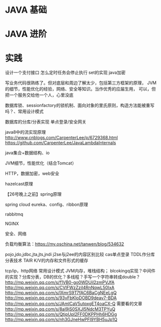 # JAVA 基础

# JAVA 进阶

# 实践


设计一个支付接口
怎么定时任务会停止执行
set的实现
java加密

写业务代码很熟练了。但对底层和周边了解太少，包括第三方框架的原理，
JVM的细节，性能优化的经验，网络、安全等知识。当作优秀的应届生用，
可以，但把一个服务交给他一个人，心里没底

数据库锁、sessionfactory的锁机制、面向对象的里氏原则，构造方法能被重写吗？、常用设计模式

数据库的分库/分表实现
单点登录/安全网关

java8中的流实现原理
http://www.cnblogs.com/CarpenterLee/p/6729368.html
https://github.com/CarpenterLee/JavaLambdaInternals

java集合+数据结构、io

JVM细节，性能优化（结合Tomcat）

HTTP，数据加密，web安全

hazelcast原理

【26号晚上之前】spring原理

spring cloud eureka、config、ribbon原理

rabbitmq

NGINX

安全、网络

负载均衡算法：https://my.oschina.net/tanwen/blog/534632

pojo,jdo,jdbc,jta,jts,jndi
j2se与j2ee的内容区别比较
cas单点登录
TDDL作分库分表技术
TAIR K/V的内存和文件形式的缓存

tcp/ip，http网络
常用设计模式
JVM内存，堆栈结构；
blcokingq实现？中间件的实现？分库分表，DB的优化？多线程？手写一个字符串转成double？
http://mp.weixin.qq.com/s/f1VB0-go0WDUil2zmPVJfA
http://mp.weixin.qq.com/s/CVlFWzZziI4RnNqwL50IxA
http://mp.weixin.qq.com/s/lXmrS9T7fAC6BaCgNEeLgQ
http://mp.weixin.qq.com/s/93vFbKloDOBD9deav7-BDA
http://mp.weixin.qq.com/s/JAmICaV5utpxgET4oaCX-Q
需要看的文章
http://mp.weixin.qq.com/s/8aI9jS0SXJl5NdcM3TPYuQ
http://mp.weixin.qq.com/s/QtjpUpl2FF0DKPPHh6HDGg
http://mp.weixin.qq.com/s/nh3GJneHwPFI9YBH5uJp1Q